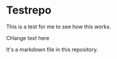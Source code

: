 # Testrepo
This is a test for me to see how this works.  

CHange text here 

It's a markdown file in this repository. 
